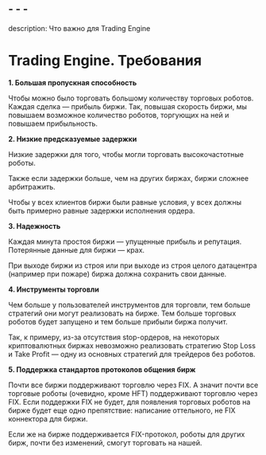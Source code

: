 ## - - -
description: Что важно для Trading Engine

# Trading Engine. Требования

**1. Большая пропускная способность**

Чтобы можно было торговать большому количеству торговых роботов. Каждая сделка — прибыль биржи. Так, повышая скорость биржи, мы повышаем возможное количество роботов, торгующих на ней и повышаем прибыльность.

**2. Низкие предсказуемые задержки**

Низкие задержки для того, чтобы могли торговать высокочастотные роботы.

Также если задержки больше, чем на других биржах, биржи сложнее арбитражить.

Чтобы у всех клиентов биржи были равные условия, у всех должны быть примерно равные задержки исполнения ордера.

**3. Надежность**

Каждая минута простоя биржи — упущенные прибыль и репутация. Потерянные данные для биржи — крах.

При выходе биржи из строя или при выходе из строя целого датацентра (например при пожаре) биржа должна сохранить свои данные.

**4. Инструменты торговли**

Чем больше у пользователей инструментов для торговли, тем больше стратегий они могут реализовать на бирже. Тем больше торговых роботов будет запущено и тем больше прибыли биржа получит.

Так, к примеру, из-за отсутствия stop-ордеров, на некоторых криптовалютных биржах невозможно реализовать стратегию Stop Loss и Take Profit — одну из основных стратегий для трейдеров без роботов.

**5. Поддержка стандартов протоколов общения бирж**

Почти все биржи поддерживают торговлю через FIX. А значит почти все торговые роботы (очевидно, кроме HFT) поддерживают торговлю через FIX. Если поддержки FIX не будет, для появления торговых роботов на бирже будет еще одно препятствие: написание оттельного, не FIX коннектора для биржи.

Если же на бирже поддерживается FIX-протокол, роботы для других бирж, почти без изменений, смогут торговать на нашей.